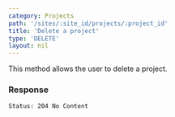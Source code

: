 ```yaml
---
category: Projects
path: '/sites/:site_id/projects/:project_id'
title: 'Delete a project'
type: 'DELETE'
layout: nil
---
```


This method allows the user to delete a project.

### Response

```Status: 204 No Content```
